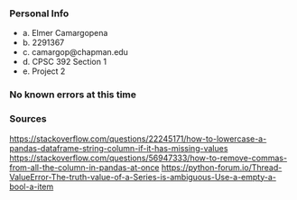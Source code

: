 ### Personal Info
<ul>
<li>a. Elmer Camargopena</li>
<li>b. 2291367</li>
<li>c. camargop@chapman.edu</li>
<li>d. CPSC 392 Section 1</li>
<li>e. Project 2</li>
</ul>

### No known errors at this time

### Sources

https://stackoverflow.com/questions/22245171/how-to-lowercase-a-pandas-dataframe-string-column-if-it-has-missing-values
https://stackoverflow.com/questions/56947333/how-to-remove-commas-from-all-the-column-in-pandas-at-once
https://python-forum.io/Thread-ValueError-The-truth-value-of-a-Series-is-ambiguous-Use-a-empty-a-bool-a-item

